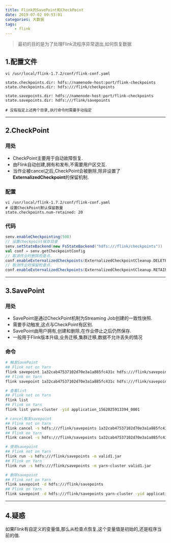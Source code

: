 ```yaml
---
title: Flink的SavePoint和CheckPoint
date: 2019-07-02 09:53:01
categories: 大数据
tags: 
    - flink
---
```


> 最初的目的是为了处理Flink流程序异常退出,如何恢复数据

<!-- more -->

## 1.配置文件
```
vi /usr/local/flink-1.7.2/conf/flink-conf.yaml

state.checkpoints.dir: hdfs://namenode-host:port/flink-checkpoints
state.checkpoints.dir: hdfs:///flink/checkpoints

state.savepoints.dir: hdfs://namenode-host:port/flink-checkpoints
state.savepoints.dir: hdfs:///flink/savepoints

# 没有指定上述两个目录,执行命令时需要手动指定
```

---

## 2.CheckPoint
### 用处
- CheckPoint主要用于自动故障恢复.
- 由Flink自动创建,拥有和发布,不需要用户区交互.
- 当作业被cancel之后,CheckPoint会被删除,除非设置了**ExternalizedCheckpoint**的保留机制.

### 配置
```
vi /usr/local/flink-1.7.2/conf/flink-conf.yaml
# 设置CheckPoint默认保留数量
state.checkpoints.num-retained: 20
```

### 代码
```scala
senv.enableCheckpointing(500)
// 设置checkpoint保存目录
senv.setStateBackend(new FsStateBackend("hdfs:///flink/checkpoints"))
val conf = senv.getCheckpointConfig
// 取消作业时删除检查点.
conf.enableExternalizedCheckpoints(ExternalizedCheckpointCleanup.DELETE_ON_CANCELLATION)
// 取消作业时保留检查点.
conf.enableExternalizedCheckpoints(ExternalizedCheckpointCleanup.RETAIN_ON_CANCELLATION)
```

---

## 3.SavePoint
### 用处
- SavePoint是通过CheckPoint机制为Streaming Job创建的一致性快照.
- 需要手动触发,这点与CheckPoint有区别.
- SavePoint由用户拥有,创建和删除,在作业停止之后仍然保存.
- 一般用于Flink版本升级,业务迁移,集群迁移,数据不允许丢失的情况

### 命令
```bash
# 触发SavePoint
## Flink not on Yarn
flink savepoint 1a32cab47537102d70e3a1a885fc431c hdfs:///flink/savepoints
## Flink on Yarn
flink savepoint 1a32cab47537102d70e3a1a885fc431c hdfs:///flink/savepoints  -yid application_1562025913394_0001

# 查看list
## Flink not on Yarn
flink list
## Flink on Yarn
flink list yarn-cluster -yid application_1562025913394_0001

# cancel触发savepoint
## Flink not on Yarn
flink cancel -s hdfs:///flink/savepoints 1a32cab47537102d70e3a1a885fc431c
## Flink on Yarn
flink cancel -s hdfs:///flink/savepoints 1a32cab47537102d70e3a1a885fc431c yarn-cluster -yid application_1562025913394_0001

# 使用savepoint
## Flink not on Yarn
flink run -s hdfs:///flink/savepoints -m valid1.jar
## Flink on Yarn
flink run -s hdfs:///flink/savepoints -m yarn-cluster valid1.jar

# 删除savepoint
## Flink not on Yarn
flink savepoint -d hdfs:///flink/savepoints
## Flink on Yarn
flink savepoint -d hdfs:///flink/savepoints yarn-cluster -yid application_1562025913394_0001
```

---

## 4.疑惑
如果Flink有自定义的变量值,那么从检查点恢复,这个变量值是初始的,还是程序当前的值.